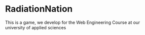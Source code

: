 # RadiationNation
This is a game, we develop for the Web Engineering Course at our university of applied sciences
